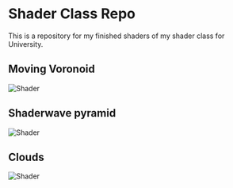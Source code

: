 # Shader Class Repo

This is a repository for my finished shaders of my shader class for University. 

## Moving Voronoid
![Shader](pixelcell/reddots.png)

## Shaderwave pyramid

![Shader](pyramid/pyra.png)


## Clouds

![Shader](clouds/clouds.png)
